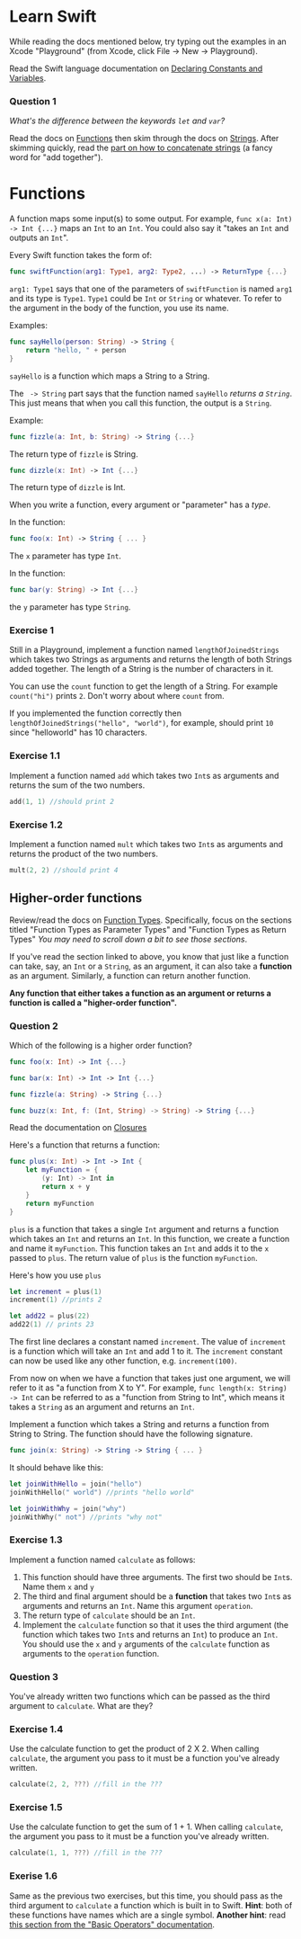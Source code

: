 # Learn Swift

While reading the docs mentioned below, try typing out the examples in an Xcode "Playground" (from Xcode, click File -> New -> Playground). 

Read the Swift language documentation on [Declaring Constants and Variables](https://developer.apple.com/library/ios/documentation/Swift/Conceptual/Swift_Programming_Language/TheBasics.html#//apple_ref/doc/uid/TP40014097-CH5-ID310). 

### Question 1
*What's the difference between the keywords `let` and `var`?*

Read the docs on [Functions](
https://developer.apple.com/library/ios/documentation/Swift/Conceptual/Swift_Programming_Language/Functions.html#//apple_ref/doc/uid/TP40014097-CH10-ID158) then skim through the docs on [Strings](https://developer.apple.com/library/ios/documentation/Swift/Conceptual/Swift_Programming_Language/StringsAndCharacters.html#//apple_ref/doc/uid/TP40014097-CH7-ID285). After skimming quickly, 
read the [part on how to concatenate strings](https://developer.apple.com/library/ios/documentation/Swift/Conceptual/Swift_Programming_Language/StringsAndCharacters.html#//apple_ref/doc/uid/TP40014097-CH7-ID291) (a fancy word for "add together").

# Functions

A function maps some input(s) to some output. For example, `func x(a: Int) -> Int {...}` maps an `Int` to an `Int`. You could also say it "takes an `Int` and outputs an `Int`".

Every Swift function takes the form of:

```swift
func swiftFunction(arg1: Type1, arg2: Type2, ...) -> ReturnType {...}
```

`arg1: Type1` says that one of the parameters of `swiftFunction` is named `arg1` and its type is `Type1`. `Type1` could be `Int` or `String` or whatever. To refer to the argument in the body of the function, you use its name. 

Examples:

```swift
func sayHello(person: String) -> String {
    return "hello, " + person
} 
```

`sayHello` is a function which maps a String to a String. 

The ` -> String` part says that the function named `sayHello` *returns a `String`*. This just means that when you call this function, the output is a `String`.

Example: 

```swift
func fizzle(a: Int, b: String) -> String {...}
```

The return type of `fizzle` is String.

```swift
func dizzle(x: Int) -> Int {...}
```

The return type of `dizzle` is Int.

When you write a function, every argument or "parameter" has a *type*. 

In the function:

```swift
func foo(x: Int) -> String { ... }
```

The `x` parameter has type `Int`. 

In the function:

```swift
func bar(y: String) -> Int {...}
```

the `y` parameter has type `String`. 

### Exercise 1

Still in a Playground, implement a function named `lengthOfJoinedStrings` which takes two Strings as arguments and returns the length of both Strings added together. The length of a String is the number of characters in it. 

You can use the `count` function to get the length of a String. For example `count("hi")` prints `2`. Don't worry about where `count` from.

If you implemented the function correctly then `lengthOfJoinedStrings("hello", "world")`, for example, should print `10` since "helloworld" has 10 characters.

### Exercise 1.1

Implement a function named `add` which takes two `Int`s as arguments and returns the sum of the two numbers.

```swift
add(1, 1) //should print 2
```

### Exercise 1.2

Implement a function named `mult` which takes two `Int`s as arguments and returns the product of the two numbers.

```swift
mult(2, 2) //should print 4
```



## Higher-order functions

Review/read the docs on [Function Types](https://developer.apple.com/library/ios/documentation/Swift/Conceptual/Swift_Programming_Language/Functions.html#//apple_ref/doc/uid/TP40014097-CH10-ID174). Specifically, focus on the sections titled "Function Types as Parameter Types" and "Function Types as Return Types" *You may need to scroll down a bit to see those sections*.

If you've read the section linked to above, you know that just like a function can take, say, an `Int` or a `String`, as an argument, it can also take a **function** as an argument. Similarly, a function can return another function. 

**Any function that either takes a function as an argument or returns a function is called a "higher-order function".** 

### Question 2
Which of the following is a higher order function?

```swift
func foo(x: Int) -> Int {...}

func bar(x: Int) -> Int -> Int {...}

func fizzle(a: String) -> String {...}

func buzz(x: Int, f: (Int, String) -> String) -> String {...}
```

Read the documentation on [Closures](https://developer.apple.com/library/ios/documentation/Swift/Conceptual/Swift_Programming_Language/Closures.html#//apple_ref/doc/uid/TP40014097-CH11-ID94)

Here's a function that returns a function:

```swift
func plus(x: Int) -> Int -> Int {
    let myFunction = {
        (y: Int) -> Int in
        return x + y
    }
    return myFunction
}
```

`plus` is a function that takes a single `Int` argument and returns a function which takes an `Int` and returns an `Int`. In this function, we create a function and name it `myFunction`. This function takes an `Int` and adds it to the `x` passed to `plus`. The return value of `plus` is the function `myFunction`. 

Here's how you use `plus`

```swift
let increment = plus(1)
increment(1) //prints 2

let add22 = plus(22)
add22(1) // prints 23
```

The first line declares a constant named `increment`. The value of `increment` is a function which will take an `Int` and add 1 to it. The `increment` constant can now be used like any other function, e.g. `increment(100)`. 

From now on when we have a function that takes just one argument, we will refer to it as "a function from X to Y". For example, `func length(x: String) -> Int` can be referred to as a "function from String to Int", which means it takes a `String` as an argument and returns an `Int`. 

Implement a function which takes a String and returns a function from String to String. The function should have the following signature. 

```swift
func join(x: String) -> String -> String { ... }
```

It should behave like this:

```swift
let joinWithHello = join("hello")
joinWithHello(" world") //prints "hello world"

let joinWithWhy = join("why")
joinWithWhy(" not") //prints "why not"
```

### Exercise 1.3

Implement a function named `calculate` as follows: 

1. This function should have three arguments. The first two should be `Int`s. Name them `x` and `y`
2. The third and final argument should be a **function** that takes two `Int`s as arguments and returns an `Int`. Name this argument `operation`. 
3. The return type of `calculate` should be an `Int`. 
4. Implement the `calculate` function so that it uses the third argument (the function which takes two `Int`s and returns an `Int`) to produce an `Int`. You should use the `x` and `y` arguments of the `calculate` function as arguments to the `operation` function. 


### Question 3
You've already written two functions which can be passed as the third argument to `calculate`. What are they?

### Exercise 1.4
Use the calculate function to get the product of 2 X 2. When calling `calculate`, the argument you pass to it must be a function you've already written. 

```swift
calculate(2, 2, ???) //fill in the ???
```

### Exercise 1.5

Use the calculate function to get the sum of 1 + 1. When calling `calculate`, the argument you pass to it must be a function you've already written. 

```swift
calculate(1, 1, ???) //fill in the ???
```

### Exerise 1.6

Same as the previous two exercises, but this time, you should pass as the third argument to `calculate` a function which is built in to Swift. **Hint**: both of these functions have names which are a single symbol. **Another hint**: read [this section from the "Basic Operators" documentation](https://developer.apple.com/library/prerelease/ios/documentation/Swift/Conceptual/Swift_Programming_Language/BasicOperators.html#//apple_ref/doc/uid/TP40014097-CH6-ID63).






